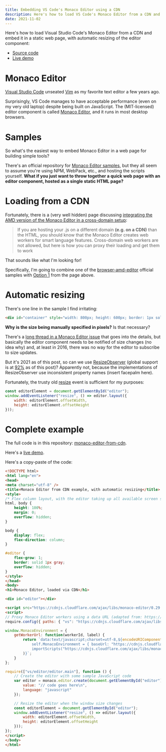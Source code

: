 ```yaml
---
title: Embedding VS Code's Monaco Editor using a CDN
description: Here's how to load VS Code's Monaco Editor from a CDN and embed it in a static web page, with automatic resizing.
date: 2021-11-02
---
```

Here's how to load Visual Studio Code's Monaco Editor from a CDN and embed it in a static web page, with automatic resizing of the editor component:

* [Source code](https://github.com/jaredkrinke/monaco-editor-from-cdn)
* [Live demo](https://jaredkrinke.github.io/monaco-editor-from-cdn/)

# Monaco Editor
[Visual Studio Code](https://code.visualstudio.com/) unseated [Vim](https://www.vim.org/) as my favorite text editor a few years ago.

Surprisingly, VS Code manages to have acceptable performance (even on my very old laptop) despite being built on JavaScript. The (MIT-licensed) editor component is called [Monaco Editor](https://microsoft.github.io/monaco-editor/index.html), and it runs in most desktop browsers.

# Samples
So what's the easiest way to embed Monaco Editor in a web page for building simple tools?

There's an official repository for [Monaco Editor samples](https://github.com/Microsoft/monaco-editor-samples/), but they all seem to assume you're using NPM, WebPack, etc., and hosting the scripts yourself. **What if you just want to throw together a quick web page with an editor component, hosted as a single static HTML page?**

# Loading from a CDN
Fortunately, there is a (very well hidden) page discussing [integrating the AMD version of the Monaco Editor in a cross-domain setup](https://github.com/microsoft/monaco-editor/blob/main/docs/integrate-amd-cross.md):

> If you are hosting your .js on a different domain **(e.g. on a CDN)** than the HTML, you should know that the Monaco Editor creates web workers for smart language features. Cross-domain web workers are not allowed, but here is how you can proxy their loading and get them to work

That sounds like what I'm looking for!

Specifically, I'm going to combine one of the [browser-amd-editor](https://github.com/microsoft/monaco-editor-samples/blob/main/browser-amd-editor/index.html) official samples with [Option 1](https://github.com/microsoft/monaco-editor-samples/blob/main/browser-amd-editor/index.html) from the page above.

# Automatic resizing
There's one line in the sample I find irritating:

```html
<div id="container" style="width: 800px; height: 600px; border: 1px solid grey"></div>
```

**Why is the size being manually specified in pixels?** Is that necessary?

There's a [long thread in a Monaco Editor issue](https://github.com/Microsoft/monaco-editor/issues/28) that goes into the details, but basically the editor component needs to be notified of size changes (no idea why) and, at least in 2016, there was no way for the editor to subscribe to size updates.

But it's 2021 as of this post, so can we use [ResizeObserver](https://developer.mozilla.org/en-US/docs/Web/API/ResizeObserver) (global support is at [92%](https://caniuse.com/resizeobserver) as of this post)? Apparently not, because the implementations of ResizeObserver use inconsistent property names (insert facepalm here).

Fortunately, the trusty old [resize](https://developer.mozilla.org/en-US/docs/Web/API/Window/resize_event) event is sufficient for my purposes:

```javascript
const editorElement = document.getElementById("editor");
window.addEventListener("resize", () => editor.layout({
    width: editorElement.offsetWidth,
    height: editorElement.offsetHeight
}));
```

# Complete example
The full code is in this repository: [monaco-editor-from-cdn](https://github.com/jaredkrinke/monaco-editor-from-cdn).

Here's a [live demo](https://jaredkrinke.github.io/monaco-editor-from-cdn/).

Here's a copy-paste of the code:

```html
<!DOCTYPE html>
<html lang="en">
<head>
<meta charset="utf-8" />
<title>Monaco Editor from CDN example, with automatic resizing</title>
<style>
/* Flex column layout, with the editor taking up all available screen space */
html, body {
    height: 100%;
    margin: 0;
    overflow: hidden;
}

body {
    display: flex;
    flex-direction: column;
}

#editor {
    flex-grow: 1;
    border: solid 1px gray;
    overflow: hidden;
}
</style>
</head>
<body>
<h1>Monaco Editor, loaded via CDN</h1>

<div id="editor"></div>

<script src="https://cdnjs.cloudflare.com/ajax/libs/monaco-editor/0.29.1/min/vs/loader.min.js"></script>
<script>
// Proxy Monaco Editor workers using a data URL (adapted from: https://github.com/microsoft/monaco-editor/blob/main/docs/integrate-amd-cross.md)
require.config({ paths: { "vs": "https://cdnjs.cloudflare.com/ajax/libs/monaco-editor/0.29.1/min/vs/" }});

window.MonacoEnvironment = {
    getWorkerUrl: function(workerId, label) {
        return `data:text/javascript;charset=utf-8,${encodeURIComponent(`
            self.MonacoEnvironment = { baseUrl: "https://cdnjs.cloudflare.com/ajax/libs/monaco-editor/0.29.1/min/" };
            importScripts("https://cdnjs.cloudflare.com/ajax/libs/monaco-editor/0.29.1/min/vs/base/worker/workerMain.min.js");`
        )}`;
    }
};

require(["vs/editor/editor.main"], function () {
    // Create the editor with some sample JavaScript code
    var editor = monaco.editor.create(document.getElementById("editor"), {
        value: "// code goes here\n",
        language: "javascript"
    });

    // Resize the editor when the window size changes
    const editorElement = document.getElementById("editor");
    window.addEventListener("resize", () => editor.layout({
        width: editorElement.offsetWidth,
        height: editorElement.offsetHeight
    }));
});
</script>
</body>
</html>
```
